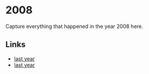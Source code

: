 # 2008

Capture everything that happened in the year 2008 here.

## Links
- [last year](calendar/years/2007.md)
- [last year](calendar/years/2009.md)
